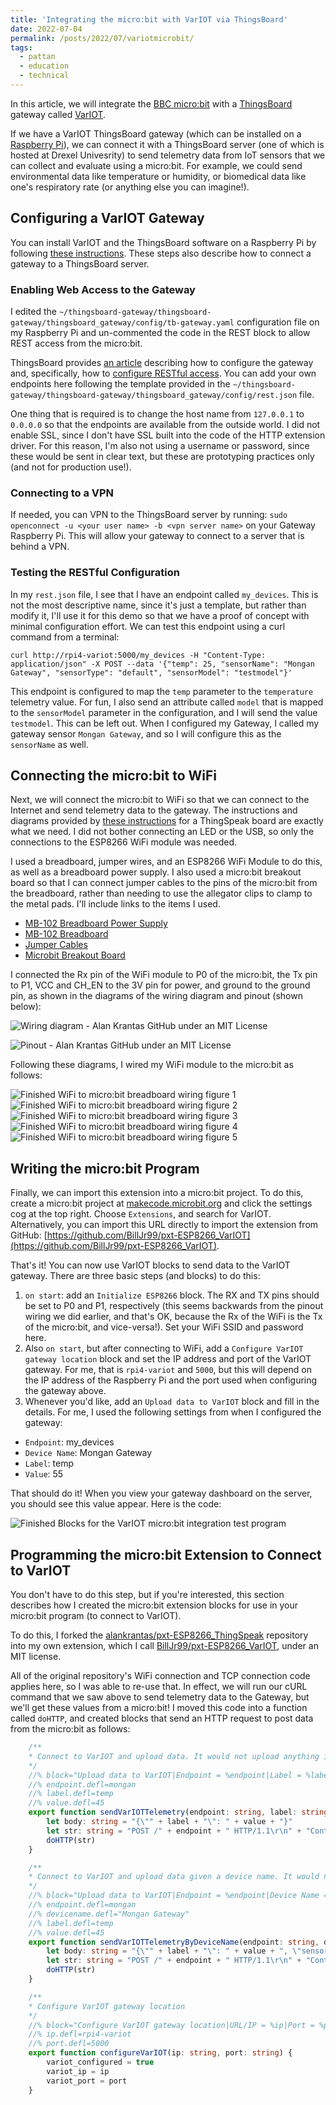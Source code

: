```yaml
---
title: 'Integrating the micro:bit with VarIOT via ThingsBoard'
date: 2022-07-04
permalink: /posts/2022/07/variotmicrobit/
tags:
  - pattan
  - education
  - technical
---
```


In this article, we will integrate the [BBC micro:bit](https://microbit.org/) with a [ThingsBoard](https://thingsboard.io/) gateway called [VarIOT](https://drexel.edu/engineering/news-events/news/archive/2021/December/vip-project-helps-student-make-connections/).

If we have a VarIOT ThingsBoard gateway (which can be installed on a [Raspberry Pi](https://www.raspberrypi.org/)), we can connect it with a ThingsBoard server (one of which is hosted at Drexel Univesrity) to send telemetry data from IoT sensors that we can collect and evaluate using a micro:bit.  For example, we could send environmental data like temperature or humidity, or biomedical data like one's respiratory rate (or anything else you can imagine!).

## Configuring a VarIOT Gateway

You can install VarIOT and the ThingsBoard software on a Raspberry Pi by following [these instructions](https://github.com/drexelwireless/thingsboard-gateway/blob/master/docs/installation/tb-gateway.rst).  These steps also describe how to connect a gateway to a ThingsBoard server.  

### Enabling Web Access to the Gateway

I edited the `~/thingsboard-gateway/thingsboard-gateway/thingsboard_gateway/config/tb-gateway.yaml` configuration file on my Raspberry Pi and un-commented the code in the REST block to allow REST access from the micro:bit.  

ThingsBoard provides [an article](https://thingsboard.io/docs/iot-gateway/getting-started/) describing how to configure the gateway and, specifically, how to [configure RESTful access](https://thingsboard.io/docs/iot-gateway/config/rest/).  You can add your own endpoints here following the template provided in the `~/thingsboard-gateway/thingsboard-gateway/thingsboard_gateway/config/rest.json` file. 

One thing that is required is to change the host name from `127.0.0.1` to `0.0.0.0` so that the endpoints are available from the outside world.  I did not enable SSL, since I don't have SSL built into the code of the HTTP extension driver.  For this reason, I'm also not using a username or password, since these would be sent in clear text, but these are prototyping practices only (and not for production use!).

### Connecting to a VPN
If needed, you can VPN to the ThingsBoard server by running: `sudo openconnect -u <your user name> -b <vpn server name>` on your Gateway Raspberry Pi.  This will allow your gateway to connect to a server that is behind a VPN.

### Testing the RESTful Configuration
In my `rest.json` file, I see that I have an endpoint called `my_devices`.  This is not the most descriptive name, since it's just a template, but rather than modify it, I'll use it for this demo so that we have a proof of concept with minimal configuration effort.  We can test this endpoint using a curl command from a terminal:

```
curl http://rpi4-variot:5000/my_devices -H "Content-Type: application/json" -X POST --data '{"temp": 25, "sensorName": "Mongan Gateway", "sensorType": "default", "sensorModel": "testmodel"}'
```

This endpoint is configured to map the `temp` parameter to the `temperature` telemetry value.  For fun, I also send an attribute called `model` that is mapped to the `sensorModel` parameter in the configuration, and I will send the value `testmodel`.  This can be left out.  When I configured my Gateway, I called my gateway sensor `Mongan Gateway`, and so I will configure this as the `sensorName` as well.

## Connecting the micro:bit to WiFi

Next, we will connect the micro:bit to WiFi so that we can connect to the Internet and send telemetry data to the gateway.  The instructions and diagrams provided by [these instructions](https://github.com/alankrantas/pxt-ESP8266_ThingSpeak) for a ThingSpeak board are exactly what we need.  I did not bother connecting an LED or the USB, so only the connections to the ESP8266 WiFi module was needed.

I used a breadboard, jumper wires, and an ESP8266 WiFi Module to do this, as well as a breadboard power supply.  I also used a micro:bit breakout board so that I can connect jumper cables to the pins of the micro:bit from the breadboard, rather than needing to use the allegator clips to clamp to the metal pads.  I'll include links to the items I used.

* [MB-102 Breadboard Power Supply](https://smile.amazon.com/dp/B08JYPMCZY?psc=1&ref=ppx_yo2ov_dt_b_product_details)
* [MB-102 Breadboard](https://smile.amazon.com/dp/B08DFWQBMB?psc=1&ref=ppx_yo2ov_dt_b_product_details)
* [Jumper Cables](https://smile.amazon.com/dp/B07GD2BWPY?psc=1&ref=ppx_yo2ov_dt_b_product_details)
* [Microbit Breakout Board](https://smile.amazon.com/Edge-Connector-Breakout-Board-Micro/dp/B082Z6H5LB/ref=sr_1_4?crid=994DJZFDCISO&keywords=microbit+breakout+board&qid=1656939978&s=industrial&sprefix=microbit+breakout+board%2Cindustrial%2C51&sr=1-4)

I connected the Rx pin of the WiFi module to P0 of the micro:bit, the Tx pin to P1, VCC and CH_EN to the 3V pin for power, and ground to the ground pin, as shown in the diagrams of the wiring diagram and pinout (shown below):

![Wiring diagram - Alan Krantas GitHub under an MIT License](https://user-images.githubusercontent.com/44191076/57862847-9c235980-782b-11e9-9588-3e7fe76342ee.png)

![Pinout - Alan Krantas GitHub under an MIT License](https://user-images.githubusercontent.com/44191076/50428909-fc097a00-08f5-11e9-91f1-921d1b957f29.png)

Following these diagrams, I wired my WiFi module to the micro:bit as follows:

![Finished WiFi to micro:bit breadboard wiring figure 1](/files/media/2022-07-04-variotmicrobit/fig1.jpg)
![Finished WiFi to micro:bit breadboard wiring figure 2](/files/media/2022-07-04-variotmicrobit/fig2.jpg)
![Finished WiFi to micro:bit breadboard wiring figure 3](/files/media/2022-07-04-variotmicrobit/fig3.jpg)
![Finished WiFi to micro:bit breadboard wiring figure 4](/files/media/2022-07-04-variotmicrobit/fig4.jpg)
![Finished WiFi to micro:bit breadboard wiring figure 5](/files/media/2022-07-04-variotmicrobit/fig5.jpg)

## Writing the micro:bit Program
Finally, we can import this extension into a micro:bit project.  To do this, create a micro:bit project at [makecode.microbit.org](https://makecode.microbit.org) and click the settings cog at the top right.  Choose `Extensions`, and search for VarIOT.  Alternatively, you can import this URL directly to import the extension from GitHub: [https://github.com/BillJr99/pxt-ESP8266_VarIOT](https://github.com/BillJr99/pxt-ESP8266_VarIOT).

That's it!  You can now use VarIOT blocks to send data to the VarIOT gateway.  There are three basic steps (and blocks) to do this:

1. `on start`: add an `Initialize ESP8266` block.  The RX and TX pins should be set to P0 and P1, respectively (this seems backwards from the pinout wiring we did earlier, and that's OK, because the Rx of the WiFi is the Tx of the micro:bit, and vice-versa!).  Set your WiFi SSID and password here.
2. Also `on start`, but after connecting to WiFi, add a `Configure VarIOT gateway location` block and set the IP address and port of the VarIOT gateway.  For me, that is `rpi4-variot` and `5000`, but this will depend on the IP address of the Raspberry Pi and the port used when configuring the gateway above.
3. Whenever you'd like, add an `Upload data to VarIOT` block and fill in the details.  For me, I used the following settings from when I configured the gateway:
  * `Endpoint`: my_devices
  * `Device Name`: Mongan Gateway
  * `Label`: temp
  * `Value`: 55
  
That should do it!  When you view your gateway dashboard on the server, you should see this value appear.  Here is the code:

![Finished Blocks for the VarIOT micro:bit integration test program](https://github.com/billjr99/variot-test/raw/master/.github/makecode/blocks.png)

## Programming the micro:bit Extension to Connect to VarIOT
You don't have to do this step, but if you're interested, this section describes how I created the micro:bit extension blocks for use in your micro:bit program (to connect to VarIOT).

To do this, I forked the [alankrantas/pxt-ESP8266_ThingSpeak](https://github.com/alankrantas/pxt-ESP8266_ThingSpeak) repository into my own extension, which I call [BillJr99/pxt-ESP8266_VarIOT](https://github.com/BillJr99/pxt-ESP8266_VarIOT), under an MIT license.

All of the original repository's WiFi connection and TCP connection code applies here, so I was able to re-use that.  In effect, we will run our cURL command that we saw above to send telemetry data to the Gateway, but we'll get these values from a micro:bit!  I moved this code into a function called `doHTTP`, and created blocks that send an HTTP request to post data from the micro:bit as follows:

```typescript
    /**
    * Connect to VarIOT and upload data. It would not upload anything if it failed to connect to Wifi or VarIOT.
    */
    //% block="Upload data to VarIOT|Endpoint = %endpoint|Label = %label|Value = %value"
    //% endpoint.defl=mongan
    //% label.defl=temp
    //% value.defl=45
    export function sendVarIOTTelemetry(endpoint: string, label: string, value: number) {
        let body: string = "{\"" + label + "\": " + value + "}"
        let str: string = "POST /" + endpoint + " HTTP/1.1\r\n" + "Content-Type: application/json" + "\r\n" + "Content-Length: " + body.length + "\r\n\r\n" + body + "\r\n\r\n"
        doHTTP(str)
    }

    /**
    * Connect to VarIOT and upload data given a device name. It would not upload anything if it failed to connect to Wifi or VarIOT.
    */
    //% block="Upload data to VarIOT|Endpoint = %endpoint|Device Name = %devicename|Label = %label|Value = %value"
    //% endpoint.defl=mongan
    //% devicename.defl="Mongan Gateway"
    //% label.defl=temp
    //% value.defl=45
    export function sendVarIOTTelemetryByDeviceName(endpoint: string, devicename: string, label: string, value: number) {
        let body: string = "{\"" + label + "\": " + value + ", \"sensorName\": \"" + devicename + "\"}"
        let str: string = "POST /" + endpoint + " HTTP/1.1\r\n" + "Content-Type: application/json" + "\r\n" + "Content-Length: " + body.length + "\r\n\r\n" + body + "\r\n\r\n"
        doHTTP(str)
    }

    /**
    * Configure VarIOT gateway location
    */
    //% block="Configure VarIOT gateway location|URL/IP = %ip|Port = %port"
    //% ip.defl=rpi4-variot
    //% port.defl=5000
    export function configureVarIOT(ip: string, port: string) {
        variot_configured = true
        variot_ip = ip
        variot_port = port
    }
```

